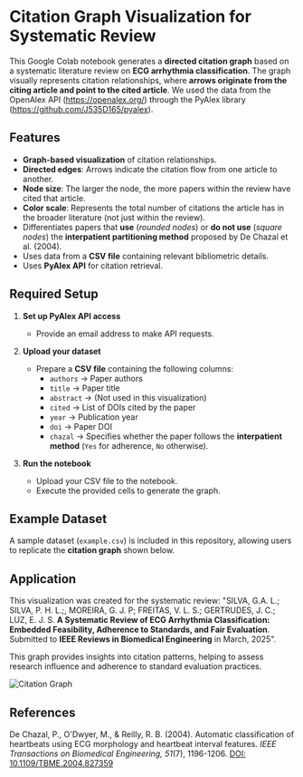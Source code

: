 # Citation Graph Visualization for Systematic Review  

This Google Colab notebook generates a **directed citation graph** based on a systematic literature review on **ECG arrhythmia classification**. The graph visually represents citation relationships, where **arrows originate from the citing article and point to the cited article**. We used the data from the OpenAlex API (https://openalex.org/) through the PyAlex library (https://github.com/J535D165/pyalex). 

## Features  
- **Graph-based visualization** of citation relationships.  
- **Directed edges**: Arrows indicate the citation flow from one article to another.  
- **Node size**: The larger the node, the more papers within the review have cited that article.  
- **Color scale**: Represents the total number of citations the article has in the broader literature (not just within the review).  
- Differentiates papers that **use** (*rounded nodes*) or **do not use** (*square nodes*) the **interpatient partitioning method** proposed by De Chazal et al. (2004).  
- Uses data from a **CSV file** containing relevant bibliometric details.  
- Uses **PyAlex API** for citation retrieval.

## Required Setup  

1. **Set up PyAlex API access**  
   - Provide an email address to make API requests.  

2. **Upload your dataset**  
   - Prepare a **CSV file** containing the following columns:  
     - `authors` → Paper authors  
     - `title` → Paper title  
     - `abstract` → (Not used in this visualization)  
     - `cited` → List of DOIs cited by the paper  
     - `year` → Publication year  
     - `doi` → Paper DOI  
     - `chazal` → Specifies whether the paper follows the **interpatient method** (`Yes` for adherence, `No` otherwise).  
   
3. **Run the notebook**  
   - Upload your CSV file to the notebook.  
   - Execute the provided cells to generate the graph.

## Example Dataset  
A sample dataset (`example.csv`) is included in this repository, allowing users to replicate the **citation graph** shown below.

## Application  
This visualization was created for the systematic review:
"SILVA, G.A. L.; SILVA, P. H. L.;, MOREIRA, G. J. P; FREITAS, V. L. S.; GERTRUDES, J. C.; LUZ, E. J. S. **A Systematic Review of ECG Arrhythmia Classification: Embedded Feasibility, Adherence to Standards, and Fair Evaluation**. Submitted to **IEEE Reviews in Biomedical Engineering** in March, 2025".  

This graph provides insights into citation patterns, helping to assess research influence and adherence to standard evaluation practices.

![Citation Graph](ecg_citation_graph.png)

## References  
De Chazal, P., O'Dwyer, M., & Reilly, R. B. (2004). Automatic classification of heartbeats using ECG morphology and heartbeat interval features. *IEEE Transactions on Biomedical Engineering, 51*(7), 1196-1206. [DOI: 10.1109/TBME.2004.827359](https://doi.org/10.1109/TBME.2004.827359)

